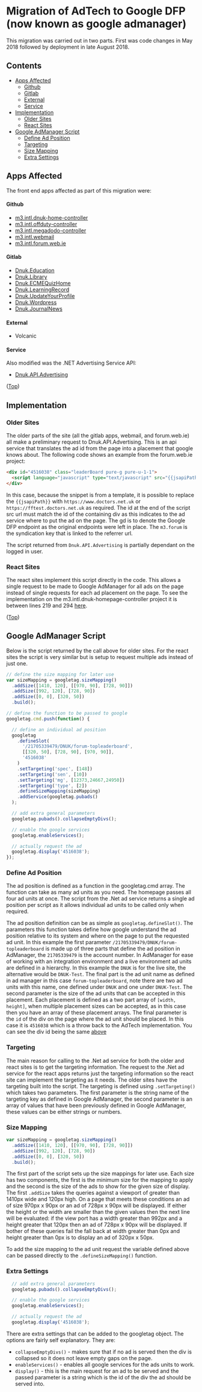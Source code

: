 # Migration of AdTech to Google DFP (now known as google admanager)  <!-- omit in toc --> 

This migration was carried out in two parts. First was code changes in May 2018 followed by deployment in late August 2018. 

## Contents <!-- omit in toc --> 
- [Apps Affected](#apps-affected)
    - [Github](#github)
    - [Gitlab](#gitlab)
    - [External](#external)
    - [Service](#service)
- [Implementation](#implementation)
  - [Older Sites](#older-sites)
  - [React Sites](#react-sites)
- [Google AdManager Script](#google-admanager-script)
  - [Define Ad Position](#define-ad-position)
  - [Targeting](#targeting)
  - [Size Mapping](#size-mapping)
  - [Extra Settings](#extra-settings)

## Apps Affected

The front end apps affected as part of this migration were:

#### Github
* [m3.intl.dnuk-home-controller](https://github.com/m3europe/m3.intl.dnuk-homepage-controller/)
* [m3.intl.offduty-controller](https://github.com/m3europe/m3.intl.offduty-controller/)
* [m3.intl.megadodo-controller](https://github.com/m3europe/m3.intl.megadodo-controller/)
* [m3.intl.webmail](https://github.com/m3europe/m3.intl.webmail/)
* [m3.intl.forum.web.ie](https://github.com/m3europe/m3.intl.forum.web.ie/)

#### Gitlab
* [Dnuk.Education](http://gitlab.internal.doctors.net.uk/Dnuk/Dnuk.education)
* [Dnuk.Library](http://gitlab.internal.doctors.net.uk/Dnuk/Dnuk.library)
* [Dnuk.ECMEQuizHome](http://gitlab.internal.doctors.net.uk/Dnuk/Dnuk.ECMEQuizHome)
* [Dnuk.LearningRecord](http://gitlab.internal.doctors.net.uk/Dnuk/Dnuk.LearningRecord)
* [Dnuk.UpdateYourProfile](http://gitlab.internal.doctors.net.uk/Dnuk/Dnuk.UpdateYourProfile)
* [Dnuk.Wordpress](http://gitlab.internal.doctors.net.uk/Dnuk/Dnuk.Wordpress)
* [Dnuk.JournalNews](http://gitlab.internal.doctors.net.uk/Dnuk/Dnuk.JournalNews)

#### External
* Volcanic

#### Service
Also modified was the .NET Advertising Service API:
* [Dnuk.API.Advertising](http://gitlab.internal.doctors.net.uk/Dnuk/Dnuk.API.Advertising)

([Top](#contents))

## Implementation

### Older Sites

The older parts of the site (all the gitlab apps, webmail, and forum.web.ie) all make a preliminary request to Dnuk.API.Advertising. This is an api service that translates the ad id from the page into a placement that google knows about. The following code shows an example from the forum.web.ie project:

```html
<div id="4516038" class="leaderBoard pure-g pure-u-1-1">
  <script language="javascript" type="text/javascript" src="{{jsapiPath}}/jsapi/latest/advertising/advertising.svc/gd/m3.forum/4516038"></script>
</div>
```

In this case, because the snippet is from a template, it is possible to replace the `{{jsapiPath}}` with `https://www.doctors.net.uk` or `https://fftest.doctors.net.uk` as required. The id at the end of the script src url must match the id of the containing div as this indicates to the ad service where to put the ad on the page. The gd is to denote the Google DFP endpoint as the original endpoints were left in place. The `m3.forum` is the syndication key that is linked to the referrer url. 

The script returned from `Dnuk.API.Advertising` is partially dependant on the logged in user. 

### React Sites

The react sites implement this script directly in the code. This allows a single request to be made to Google AdManager for all ads on the page instead of single requests for each ad placement on the page. To see the implementation on the m3.intl.dnuk-homepage-controller project it is between lines 219 and 294 [here](https://github.com/m3europe/m3.intl.dnuk-homepage-controller/blob/21fc1827f3d6a520e9bd796602f01408d6952971/src/app/containers/home-container/index.jsx#L219).

([Top](#contents))

## Google AdManager Script

Below is the script returned by the call above for older sites. For the react sites the script is very similar but is setup to request multiple ads instead of just one.

```JavaScript
// define the size mapping for later use
var sizeMapping = googletag.sizeMapping()
  .addSize([1410, 120], [[970, 90], [728, 90]])
  .addSize([992, 120], [728, 90])
  .addSize([0, 0], [320, 50])
  .build();

// define the function to be passed to google
googletag.cmd.push(function() {

  // define an individual ad position
  googletag
    .defineSlot(
      '/21705339479/DNUK/forum-topleaderboard',
      [[320, 50], [728, 90], [970, 90]],
      '4516038'
    )
    .setTargeting('spec', [148])
    .setTargeting('sen', [10])
    .setTargeting('mg', [12373,24667,24950])
    .setTargeting('type', [2])
    .defineSizeMapping(sizeMapping)
    .addService(googletag.pubads()
  );

  // add extra general parameters
  googletag.pubads().collapseEmptyDivs();

  // enable the google services
  googletag.enableServices();

  // actually request the ad
  googletag.display('4516038');
});
```

### Define Ad Position

The ad position is defined as a function in the googletag.cmd array. The function can take as many ad units as you need. The homepage passes all four ad units at once. The script from the .Net ad service returns a single ad position per script as it allows individual ad units to be called only when required.

The ad position definition can be as simple as `googletag.defineSlot()`. The parameters this function takes define how google understand the ad position relative to its system and where on the page to put the requested ad unit. In this example the first parameter `/21705339479/DNUK/forum-topleaderboard` is made up of three parts that define the ad position in AdManager, the `21705339479` is the account number. In AdManager for ease of working with an integration environment and a live environment ad units are defined in a hierarchy. In this example the `DNUK` is for the live site, the alternative would be `DNUK-Test`. The final part is the ad unit name as defined in ad manager in this case `forum-topleaderboard`, note there are two ad units with this name, one defined under `DNUK` and one under `DNUK-Test`. The second parameter is the size of the ad units that can be accepted in this placement. Each placement is defined as a two part array of `[width, height]`, when multiple placement sizes can be accepted, as in this case then you have an array of these placement arrays. The final parameter is the `id` of the div on the page where the ad unit should be placed. In this case it is `4516038` which is a throw back to the AdTech implementation. You can see the div id being the same [above](#older-sites)

### Targeting

The main reason for calling to the .Net ad service for both the older and react sites is to get the targeting information. The request to the .Net ad service for the react apps returns just the targeting information so the react site can implement the targeting as it needs. The older sites have the targeting built into the script. The targeting is defined using `.setTargeting()` which takes two parameters. The first parameter is the string name of the targeting key as defined in Google AdManager, the second parameter is an array of values that have been previously defined in Google AdManager, these values can be either strings or numbers. 

### Size Mapping

```JavaScript
var sizeMapping = googletag.sizeMapping()
  .addSize([1410, 120], [[970, 90], [728, 90]])
  .addSize([992, 120], [728, 90])
  .addSize([0, 0], [320, 50])
  .build();
```

The first part of the script sets up the size mappings for later use. Each size has two components, the first is the minimum size for the mapping to apply and the second is the size of the ads to show for the given size of display. The first `.addSize` takes the queries against a viewport of greater than 1410px wide and 120px high. On a page that meets these conditions an ad of size 970px x 90px or an ad of 728px x 90px will be displayed. If either the height or the width are smaller than the given values then the next line will be evaluated: if the view port has a width greater than 992px and a height greater that 120px then an ad of 728px x 90px will be displayed. If bother of these queries fail the fall back at width greater than 0px and height greater than 0px is to display an ad of 320px x 50px.

To add the size mapping to the ad unit request the variable defined above can be passed directly to the `.defineSizeMapping()` function.

### Extra Settings

```JavaScript
  // add extra general parameters
  googletag.pubads().collapseEmptyDivs();

  // enable the google services
  googletag.enableServices();

  // actually request the ad
  googletag.display('4516038');
```

There are extra settings that can be added to the googletag object. The options are fairly self explanatory. They are:
* `collapseEmptyDivs()` - makes sure that if no ad is served then the div is collapsed so it does not leave empty gaps on the page. 
* `enableServices()` - enables all google services for the ads units to work.
* `display()` - this is the main request for an ad to be served and the passed parameter is a string which is the id of the div the ad should be served into.

